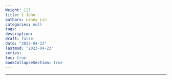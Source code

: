 ```yaml
---
Weight: 123
title: 1 John
authors: Lenny Lin
categories: null
tags: 
description: 
draft: false
date: "2023-04-23"
lastmod: "2023-04-23"
series:
toc: true
bookCollapseSection: true
---
```



<!--more-->

---




